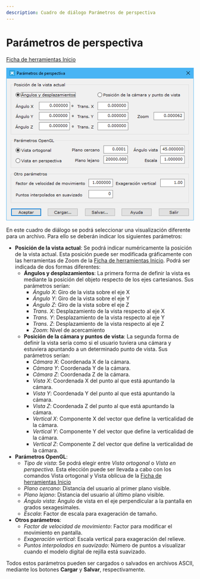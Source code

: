 ```yaml
---
description: Cuadro de diálogo Parámetros de perspectiva
---
```


# Parámetros de perspectiva

[Ficha de herramientas Inicio](../fichas-de-herramientas/ficha-de-herramientas-inicio/)

![Cuadro de di&#xE1;logo Par&#xE1;metros de perspectiva](../../.gitbook/assets/image%20%2852%29.png)

En este cuadro de diálogo se podrá seleccionar una visualización diferente para un archivo. Para ello se deberán indicar los siguientes parámetros:

* **Posición de la vista actual**: Se podrá indicar numéricamente la posición de la vista actual. Esta posición puede ser modificada gráficamente con las herramientas de Zoom de la [Ficha de herramientas Inicio](../fichas-de-herramientas/ficha-de-herramientas-inicio/). Podrá ser indicada de dos formas diferentes:
  * **Ángulos y desplazamientos**: La primera forma de definir la vista es mediante la posición del objeto respecto de los ejes cartesianos. Sus parámetros serían:
    * _Ángulo X_: Giro de la vista sobre el eje X
    * _Ángulo Y_: Giro de la vista sobre el eje Y
    * _Ángulo Z_: Giro de la vista sobre el eje Z
    * _Trans. X_: Desplazamiento de la vista respecto al eje X
    * _Trans. Y_: Desplazamiento de la vista respecto al eje Y
    * _Trans. Z_: Desplazamiento de la vista respecto al eje Z
    * _Zoom_: Nivel de acercamiento
  * **Posición de la cámara y puntos de vista**: La segunda forma de definir la vista sería como si el usuario tuviera una cámara y estuviera apuntando a un determinado punto de vista. Sus parámetros serían:
    * _Cámara X_: Coordenada X de la cámara.
    * _Cámara Y_: Coordenada Y de la cámara.
    * _Cámara Z_: Coordenada Z de la cámara.
    * _Vista X_: Coordenada X del punto al que está apuntando la cámara.
    * _Vista Y_: Coordenada Y del punto al que está apuntando la cámara.
    * _Vista Z_: Coordenada Z del punto al que está apuntando la cámara.
    * _Vertical X_: Componente X del vector que define la verticalidad de la cámara.
    * _Vertical Y_: Componente Y del vector que define la verticalidad de la cámara.
    * _Vertical Z_: Componente Z del vector que define la verticalidad de la cámara.
* **Parámetros OpenGL**:
  * _Tipo de vista_: Se podrá elegir entre _Vista ortogonal_ o _Vista en perspectiva_. Esta elección puede ser llevada a cabo con los comandos Vista ortogonal  y Vista oblicua  de la [Ficha de herramientas Inicio](../fichas-de-herramientas/ficha-de-herramientas-inicio/)
  * _Plano cercano_: Distancia del usuario al primer plano visible.
  * _Plano lejano_: Distancia del usuario al último plano visible.
  * _Ángulo vista_: Ángulo de vista en el eje perpendicular a la pantalla en grados sexagesimales.
  * _Escala_: Factor de escala para exageración de tamaño.
* **Otros parámetros**:
  * _Factor de velocidad de movimiento_: Factor para modificar el movimiento en pantalla.
  * _Exageración vertical_: Escala vertical para exageración del relieve.
  * _Puntos interpolados en suavizado_: Número de puntos a visualizar cuando el modelo digital de rejilla está suavizado.

Todos estos parámetros pueden ser cargados o salvados en archivos ASCII, mediante los botones **Cargar** y **Salvar**, respectivamente.

